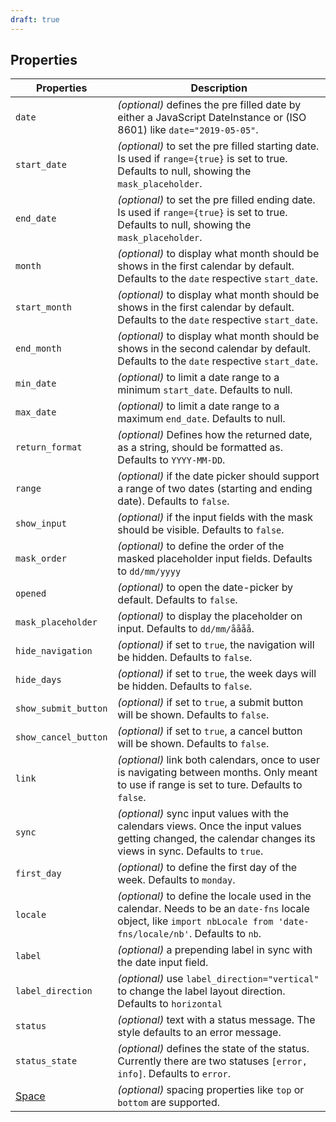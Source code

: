```yaml
---
draft: true
---
```


## Properties

| Properties                                      | Description                                                                                                                                                          |
| ----------------------------------------------- | -------------------------------------------------------------------------------------------------------------------------------------------------------------------- |
| `date`                                          | _(optional)_ defines the pre filled date by either a JavaScript DateInstance or (ISO 8601) like `date="2019-05-05"`.                                                 |
| `start_date`                                    | _(optional)_ to set the pre filled starting date. Is used if `range={true}` is set to true. Defaults to null, showing the `mask_placeholder`.                        |
| `end_date`                                      | _(optional)_ to set the pre filled ending date. Is used if `range={true}` is set to true. Defaults to null, showing the `mask_placeholder`.                          |
| `month`                                         | _(optional)_ to display what month should be shows in the first calendar by default. Defaults to the `date` respective `start_date`.                                 |
| `start_month`                                   | _(optional)_ to display what month should be shows in the first calendar by default. Defaults to the `date` respective `start_date`.                                 |
| `end_month`                                     | _(optional)_ to display what month should be shows in the second calendar by default. Defaults to the `date` respective `start_date`.                                |
| `min_date`                                      | _(optional)_ to limit a date range to a minimum `start_date`. Defaults to null.                                                                                      |
| `max_date`                                      | _(optional)_ to limit a date range to a maximum `end_date`. Defaults to null.                                                                                        |
| `return_format`                                 | _(optional)_ Defines how the returned date, as a string, should be formatted as. Defaults to `YYYY-MM-DD`.                                                           |
| `range`                                         | _(optional)_ if the date picker should support a range of two dates (starting and ending date). Defaults to `false`.                                                 |
| `show_input`                                    | _(optional)_ if the input fields with the mask should be visible. Defaults to `false`.                                                                               |
| `mask_order`                                    | _(optional)_ to define the order of the masked placeholder input fields. Defaults to `dd/mm/yyyy`                                                                    |
| `opened`                                        | _(optional)_ to open the date-picker by default. Defaults to `false`.                                                                                                |
| `mask_placeholder`                              | _(optional)_ to display the placeholder on input. Defaults to `dd/mm/åååå`.                                                                                          |
| `hide_navigation`                               | _(optional)_ if set to `true`, the navigation will be hidden. Defaults to `false`.                                                                                   |
| `hide_days`                                     | _(optional)_ if set to `true`, the week days will be hidden. Defaults to `false`.                                                                                    |
| `show_submit_button`                            | _(optional)_ if set to `true`, a submit button will be shown. Defaults to `false`.                                                                                   |
| `show_cancel_button`                            | _(optional)_ if set to `true`, a cancel button will be shown. Defaults to `false`.                                                                                   |
| `link`                                          | _(optional)_ link both calendars, once to user is navigating between months. Only meant to use if range is set to ture. Defaults to `false`.                         |
| `sync`                                          | _(optional)_ sync input values with the calendars views. Once the input values getting changed, the calendar changes its views in sync. Defaults to `true`.          |
| `first_day`                                     | _(optional)_ to define the first day of the week. Defaults to `monday`.                                                                                              |
| `locale`                                        | _(optional)_ to define the locale used in the calendar. Needs to be an `date-fns` locale object, like `import nbLocale from 'date-fns/locale/nb'`. Defaults to `nb`. |
| `label`                                         | _(optional)_ a prepending label in sync with the date input field.                                                                                                   |
| `label_direction`                               | _(optional)_ use `label_direction="vertical"` to change the label layout direction. Defaults to `horizontal`                                                         |
| `status`                                        | _(optional)_ text with a status message. The style defaults to an error message.                                                                                     |
| `status_state`                                  | _(optional)_ defines the state of the status. Currently there are two statuses `[error, info]`. Defaults to `error`.                                                 |
| [Space](/uilib/components/space#tab-properties) | _(optional)_ spacing properties like `top` or `bottom` are supported.                                                                                                |
